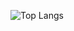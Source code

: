 ![Top Langs](https://github-readme-stats.vercel.app/api/top-langs/?username=usmanaholic&layout=compact)

# 
